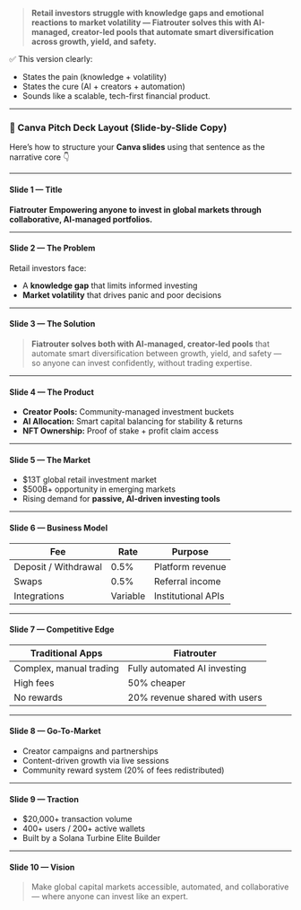 > **Retail investors struggle with knowledge gaps and emotional reactions to market volatility — Fiatrouter solves this with AI-managed, creator-led pools that automate smart diversification across growth, yield, and safety.**

✅ This version clearly:

* States the pain (knowledge + volatility)
* States the cure (AI + creators + automation)
* Sounds like a scalable, tech-first financial product.

---

### 🧩 Canva Pitch Deck Layout (Slide-by-Slide Copy)

Here’s how to structure your **Canva slides** using that sentence as the narrative core 👇

---

#### **Slide 1 — Title**

**Fiatrouter**
**Empowering anyone to invest in global markets through collaborative, AI-managed portfolios.**

---

#### **Slide 2 — The Problem**

Retail investors face:

* A **knowledge gap** that limits informed investing
* **Market volatility** that drives panic and poor decisions

---

#### **Slide 3 — The Solution**

> **Fiatrouter solves both with AI-managed, creator-led pools**
> that automate smart diversification between growth, yield, and safety —
> so anyone can invest confidently, without trading expertise.

---

#### **Slide 4 — The Product**

* **Creator Pools:** Community-managed investment buckets
* **AI Allocation:** Smart capital balancing for stability & returns
* **NFT Ownership:** Proof of stake + profit claim access

---

#### **Slide 5 — The Market**

* $13T global retail investment market
* $500B+ opportunity in emerging markets
* Rising demand for **passive, AI-driven investing tools**

---

#### **Slide 6 — Business Model**

| Fee                  | Rate     | Purpose            |
| -------------------- | -------- | ------------------ |
| Deposit / Withdrawal | 0.5%     | Platform revenue   |
| Swaps                | 0.5%     | Referral income    |
| Integrations         | Variable | Institutional APIs |

---

#### **Slide 7 — Competitive Edge**

| Traditional Apps        | Fiatrouter                    |
| ----------------------- | ----------------------------- |
| Complex, manual trading | Fully automated AI investing  |
| High fees               | 50% cheaper                   |
| No rewards              | 20% revenue shared with users |

---

#### **Slide 8 — Go-To-Market**

* Creator campaigns and partnerships
* Content-driven growth via live sessions
* Community reward system (20% of fees redistributed)

---

#### **Slide 9 — Traction**

* $20,000+ transaction volume
* 400+ users / 200+ active wallets
* Built by a Solana Turbine Elite Builder

---

#### **Slide 10 — Vision**

> Make global capital markets accessible, automated, and collaborative —
> where anyone can invest like an expert.
